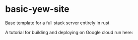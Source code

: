 # basic-yew-site

Base template for a full stack server entirely in rust

A tutorial for building and deploying on Google cloud run here: 
